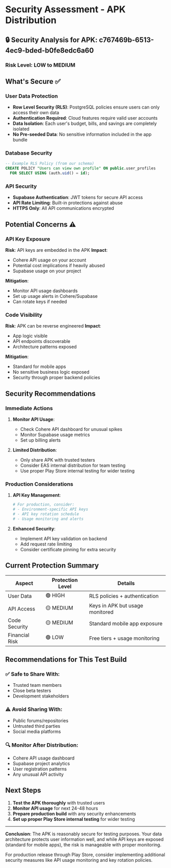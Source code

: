 # Security Assessment - APK Distribution

## 🔒 Security Analysis for APK: c767469b-6513-4ec9-bded-b0fe8edc6a60

### **Risk Level: LOW to MEDIUM**

## What's Secure ✅

### **User Data Protection**
- **Row Level Security (RLS)**: PostgreSQL policies ensure users can only access their own data
- **Authentication Required**: Cloud features require valid user accounts
- **Data Isolation**: Each user's budget, bills, and savings are completely isolated
- **No Pre-seeded Data**: No sensitive information included in the app bundle

### **Database Security**
```sql
-- Example RLS Policy (from our schema)
CREATE POLICY "Users can view own profile" ON public.user_profiles
  FOR SELECT USING (auth.uid() = id);
```

### **API Security**
- **Supabase Authentication**: JWT tokens for secure API access
- **API Rate Limiting**: Built-in protections against abuse
- **HTTPS Only**: All API communications encrypted

## Potential Concerns ⚠️

### **API Key Exposure**
**Risk**: API keys are embedded in the APK
**Impact**: 
- Cohere API usage on your account
- Potential cost implications if heavily abused
- Supabase usage on your project

**Mitigation**:
- Monitor API usage dashboards
- Set up usage alerts in Cohere/Supabase
- Can rotate keys if needed

### **Code Visibility**
**Risk**: APK can be reverse engineered
**Impact**:
- App logic visible
- API endpoints discoverable
- Architecture patterns exposed

**Mitigation**:
- Standard for mobile apps
- No sensitive business logic exposed
- Security through proper backend policies

## Security Recommendations

### **Immediate Actions**
1. **Monitor API Usage**:
   - Check Cohere API dashboard for unusual spikes
   - Monitor Supabase usage metrics
   - Set up billing alerts

2. **Limited Distribution**:
   - Only share APK with trusted testers
   - Consider EAS internal distribution for team testing
   - Use proper Play Store internal testing for wider testing

### **Production Considerations**
1. **API Key Management**:
   ```bash
   # For production, consider:
   # - Environment-specific API keys
   # - API key rotation schedule
   # - Usage monitoring and alerts
   ```

2. **Enhanced Security**:
   - Implement API key validation on backend
   - Add request rate limiting
   - Consider certificate pinning for extra security

## Current Protection Summary

| Aspect | Protection Level | Details |
|--------|------------------|---------|
| User Data | 🟢 HIGH | RLS policies + authentication |
| API Access | 🟡 MEDIUM | Keys in APK but usage monitored |
| Code Security | 🟡 MEDIUM | Standard mobile app exposure |
| Financial Risk | 🟢 LOW | Free tiers + usage monitoring |

## Recommendations for This Test Build

### **✅ Safe to Share With:**
- Trusted team members
- Close beta testers
- Development stakeholders

### **⚠️ Avoid Sharing With:**
- Public forums/repositories
- Untrusted third parties
- Social media platforms

### **🔍 Monitor After Distribution:**
- Cohere API usage dashboard
- Supabase project analytics
- User registration patterns
- Any unusual API activity

## Next Steps

1. **Test the APK thoroughly** with trusted users
2. **Monitor API usage** for next 24-48 hours
3. **Prepare production build** with any security enhancements
4. **Set up proper Play Store internal testing** for wider testing

---

**Conclusion**: The APK is reasonably secure for testing purposes. Your data architecture protects user information well, and while API keys are exposed (standard for mobile apps), the risk is manageable with proper monitoring.

For production release through Play Store, consider implementing additional security measures like API usage monitoring and key rotation policies.